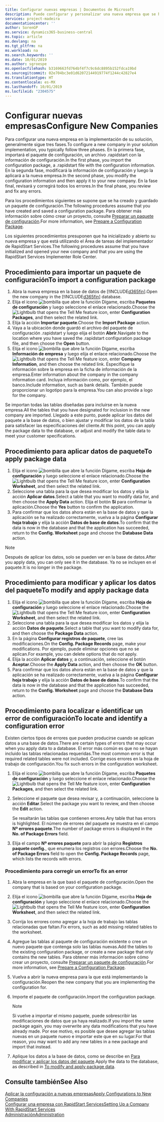 ```yaml
---
title: Configurar nuevas empresas | Documentos de Microsoft
description: Puede configurar y personalizar una nueva empresa que se haya creado. Para ajustar la implementación, procederá en tres fases para completar la configuración.
services: project-madeira
documentationcenter: ''
author: SorenGP
ms.service: dynamics365-business-central
ms.topic: article
ms.devlang: na
ms.tgt_pltfrm: na
ms.workload: na
ms.search.keywords: ''
ms.date: 10/01/2019
ms.author: sgroespe
ms.openlocfilehash: b3169663fd764bf4f7c9c6dc8895b152fdca19bd
ms.sourcegitcommit: 02e704bc3e01d62072144919774f1244c42827e4
ms.translationtype: HT
ms.contentlocale: es-MX
ms.lasthandoff: 10/01/2019
ms.locfileid: "2304575"
---
```

# <a name="configure-new-companies"></a><span data-ttu-id="e85fc-104">Configurar nuevas empresas</span><span class="sxs-lookup"><span data-stu-id="e85fc-104">Configure New Companies</span></span>
<span data-ttu-id="e85fc-105">Para configurar una nueva empresa en la implementación de su solución, generalmente sigue tres fases.</span><span class="sxs-lookup"><span data-stu-id="e85fc-105">To configure a new company in your solution implementation, you typically follow three phases.</span></span> <span data-ttu-id="e85fc-106">En la primera fase, importará el paquete de configuración, un archivo .rapidstart con la información de configuración.</span><span class="sxs-lookup"><span data-stu-id="e85fc-106">In the first phase, you import the configuration package, a .rapidstart file with the configuration information.</span></span> <span data-ttu-id="e85fc-107">En la segunda fase, modificará la información de configuración y luego la aplicará a la nueva empresa.</span><span class="sxs-lookup"><span data-stu-id="e85fc-107">In the second phase, you modify the configuration information and then apply it to your new company.</span></span> <span data-ttu-id="e85fc-108">En la fase final, revisará y corregirá todos los errores.</span><span class="sxs-lookup"><span data-stu-id="e85fc-108">In the final phase, you review and fix any errors.</span></span>  

<span data-ttu-id="e85fc-109">Para los procedimientos siguientes se supone que se ha creado y guardado un paquete de configuración.</span><span class="sxs-lookup"><span data-stu-id="e85fc-109">The following procedures assume that you have created and saved a configuration package.</span></span> <span data-ttu-id="e85fc-110">Para obtener más información sobre cómo crear un proyecto, consulte [Preparar un paquete de configuración](admin-how-to-prepare-a-configuration-package.md).</span><span class="sxs-lookup"><span data-stu-id="e85fc-110">For more information, see [Prepare a Configuration Package](admin-how-to-prepare-a-configuration-package.md).</span></span>  

<span data-ttu-id="e85fc-111">Los siguientes procedimientos presuponen que ha inicializado y abierto su nueva empresa y que está utilizando el Área de tareas del implementador de RapidStart Services.</span><span class="sxs-lookup"><span data-stu-id="e85fc-111">The following procedures assume that you have initialized and opened your new company and that you are using the RapidStart Services Implementer Role Center.</span></span>

## <a name="to-import-a-configuration-package"></a><span data-ttu-id="e85fc-112">Procedimiento para importar un paquete de configuración</span><span class="sxs-lookup"><span data-stu-id="e85fc-112">To import a configuration package</span></span>  
1. <span data-ttu-id="e85fc-113">Abra la nueva empresa en la base de datos de [!INCLUDE[d365fin](includes/d365fin_md.md)].</span><span class="sxs-lookup"><span data-stu-id="e85fc-113">Open the new company in the [!INCLUDE[d365fin](includes/d365fin_md.md)] database.</span></span>  
2. <span data-ttu-id="e85fc-114">Elija el icono ![bombilla que abre la función Dígame](media/ui-search/search_small.png "Dígame que desea hacer"), escriba **Paquetes de configuración** y luego seleccione el enlace relacionado.</span><span class="sxs-lookup"><span data-stu-id="e85fc-114">Choose the ![Lightbulb that opens the Tell Me feature](media/ui-search/search_small.png "Tell me what you want to do") icon, enter **Configuration Packages**, and then select the related link.</span></span>  
3. <span data-ttu-id="e85fc-115">Elija la acción **Importar paquete**.</span><span class="sxs-lookup"><span data-stu-id="e85fc-115">Choose the **Import Package** action.</span></span>  
4. <span data-ttu-id="e85fc-116">Vaya a la ubicación donde guardó el archivo del paquete de configuración .rapidstart y luego elija el botón **Abrir**.</span><span class="sxs-lookup"><span data-stu-id="e85fc-116">Navigate to the location where you have saved the .rapidstart configuration package file, and then choose the **Open** button.</span></span>  
5. <span data-ttu-id="e85fc-117">Elija el icono ![bombilla que abre la función Dígame](media/ui-search/search_small.png "Dígame que desea hacer"), escriba **Información de empresa** y luego elija el enlace relacionado.</span><span class="sxs-lookup"><span data-stu-id="e85fc-117">Choose the ![Lightbulb that opens the Tell Me feature](media/ui-search/search_small.png "Tell me what you want to do") icon, enter **Company Information**, and then choose the related link.</span></span> <span data-ttu-id="e85fc-118">Especifique la información sobre la empresa en la ficha de información de la empresa.</span><span class="sxs-lookup"><span data-stu-id="e85fc-118">Enter information about the company in the company information card.</span></span> <span data-ttu-id="e85fc-119">Incluya información como, por ejemplo, el banco.</span><span class="sxs-lookup"><span data-stu-id="e85fc-119">Include information, such as bank details.</span></span> <span data-ttu-id="e85fc-120">También puede proporcionar un logotipo para la empresa.</span><span class="sxs-lookup"><span data-stu-id="e85fc-120">You can also provide a logo for the company.</span></span>  

<span data-ttu-id="e85fc-121">Se importan todas las tablas diseñadas para incluirse en la nueva empresa.</span><span class="sxs-lookup"><span data-stu-id="e85fc-121">All the tables that you have designated for inclusion in the new company are imported.</span></span> <span data-ttu-id="e85fc-122">Llegado a este punto, puede aplicar los datos del paquete a la base de datos, o bien ajustar y modificar los datos de la tabla para satisfacer las especificaciones del cliente.</span><span class="sxs-lookup"><span data-stu-id="e85fc-122">At this point, you can apply the package data to the database, or adjust and modify the table data to meet your customer specifications.</span></span>  

## <a name="to-apply-package-data"></a><span data-ttu-id="e85fc-123">Procedimiento para aplicar datos de paquete</span><span class="sxs-lookup"><span data-stu-id="e85fc-123">To apply package data</span></span>  
1. <span data-ttu-id="e85fc-124">Elija el icono ![bombilla que abre la función Dígame](media/ui-search/search_small.png "Dígame que desea hacer"), escriba **Hoja de configuración** y luego seleccione el enlace relacionado.</span><span class="sxs-lookup"><span data-stu-id="e85fc-124">Choose the ![Lightbulb that opens the Tell Me feature](media/ui-search/search_small.png "Tell me what you want to do") icon, enter **Configuration Worksheet**, and then select the related link.</span></span>  
2. <span data-ttu-id="e85fc-125">Seleccione una tabla para la que desea modificar los datos y elija la acción **Aplicar datos**.</span><span class="sxs-lookup"><span data-stu-id="e85fc-125">Select a table that you want to modify data for, and then choose the **Apply Data** action.</span></span> <span data-ttu-id="e85fc-126">Elija el botón **Sí** para confirmar la aplicación.</span><span class="sxs-lookup"><span data-stu-id="e85fc-126">Choose the **Yes** button to confirm the application.</span></span>
3. <span data-ttu-id="e85fc-127">Para confirmar que los datos ahora están en la base de datos y que la aplicación se ha realizado correctamente, vuelva a la página **Configurar hoja trabajo** y elija la acción **Datos de base de datos**.</span><span class="sxs-lookup"><span data-stu-id="e85fc-127">To confirm that the data is now in the database and that the application has succeeded, return to the **Config. Worksheet** page and choose the **Database Data** action.</span></span>  

> [!NOTE]  
>  <span data-ttu-id="e85fc-128">Después de aplicar los datos, solo se pueden ver en la base de datos.</span><span class="sxs-lookup"><span data-stu-id="e85fc-128">After you apply data, you can only see it in the database.</span></span> <span data-ttu-id="e85fc-129">Ya no se incluyen en el paquete.</span><span class="sxs-lookup"><span data-stu-id="e85fc-129">It is no longer in the package.</span></span>  

## <a name="to-modify-and-apply-package-data"></a><span data-ttu-id="e85fc-130">Procedimiento para modificar y aplicar los datos del paquete</span><span class="sxs-lookup"><span data-stu-id="e85fc-130">To modify and apply package data</span></span>  
1. <span data-ttu-id="e85fc-131">Elija el icono ![bombilla que abre la función Dígame](media/ui-search/search_small.png "Dígame que desea hacer"), escriba **Hoja de configuración** y luego seleccione el enlace relacionado.</span><span class="sxs-lookup"><span data-stu-id="e85fc-131">Choose the ![Lightbulb that opens the Tell Me feature](media/ui-search/search_small.png "Tell me what you want to do") icon, enter **Configuration Worksheet**, and then select the related link.</span></span>  
2. <span data-ttu-id="e85fc-132">Seleccione una tabla para la que desea modificar los datos y elija la acción **Datos de paquete**.</span><span class="sxs-lookup"><span data-stu-id="e85fc-132">Select a table that you want to modify data for, and then choose the **Package Data** action.</span></span>  
3. <span data-ttu-id="e85fc-133">En la página **Configurar registros de paquete**, cree las modificaciones.</span><span class="sxs-lookup"><span data-stu-id="e85fc-133">On the **Config. Package Records** page, make your modifications.</span></span> <span data-ttu-id="e85fc-134">Por ejemplo, puede eliminar opciones que no se aplican.</span><span class="sxs-lookup"><span data-stu-id="e85fc-134">For example, you can delete options that do not apply.</span></span>  
4. <span data-ttu-id="e85fc-135">Elija la acción **Aplicar datos** y, a continuación, seleccione el botón **Aceptar**.</span><span class="sxs-lookup"><span data-stu-id="e85fc-135">Choose the **Apply Data** action, and then choose the **OK** button.</span></span>  
5. <span data-ttu-id="e85fc-136">Para confirmar que los datos ahora están en la base de datos y que la aplicación se ha realizado correctamente, vuelva a la página **Configurar hoja trabajo** y elija la acción **Datos de base de datos**.</span><span class="sxs-lookup"><span data-stu-id="e85fc-136">To confirm that the data is now in the database and that the application has succeeded, return to the **Config. Worksheet** page and choose the **Database Data** action.</span></span>  

## <a name="to-locate-and-identify-a-configuration-error"></a><span data-ttu-id="e85fc-137">Procedimiento para localizar e identificar un error de configuración</span><span class="sxs-lookup"><span data-stu-id="e85fc-137">To locate and identify a configuration error</span></span>  
<span data-ttu-id="e85fc-138">Existen ciertos tipos de errores que pueden producirse cuando se aplican datos a una base de datos.</span><span class="sxs-lookup"><span data-stu-id="e85fc-138">There are certain types of errors that may occur when you apply data to a database.</span></span> <span data-ttu-id="e85fc-139">El error más común es que no se hayan incluido las tablas relacionadas requeridas.</span><span class="sxs-lookup"><span data-stu-id="e85fc-139">The most common error is that required related tables were not included.</span></span> <span data-ttu-id="e85fc-140">Corrige esos errores en la hoja de trabajo de configuración.</span><span class="sxs-lookup"><span data-stu-id="e85fc-140">You fix such errors in the configuration worksheet.</span></span>

1. <span data-ttu-id="e85fc-141">Elija el icono ![bombilla que abre la función Dígame](media/ui-search/search_small.png "Dígame que desea hacer"), escriba **Paquetes de configuración** y luego seleccione el enlace relacionado.</span><span class="sxs-lookup"><span data-stu-id="e85fc-141">Choose the ![Lightbulb that opens the Tell Me feature](media/ui-search/search_small.png "Tell me what you want to do") icon, enter **Configuration Packages**, and then select the related link.</span></span>  
2. <span data-ttu-id="e85fc-142">Seleccione el paquete que desea revisar y, a continuación, seleccione la acción **Editar**.</span><span class="sxs-lookup"><span data-stu-id="e85fc-142">Select the package you want to review, and then choose the **Edit** action.</span></span>  

    <span data-ttu-id="e85fc-143">Se resaltarán las tablas que contienen errores.</span><span class="sxs-lookup"><span data-stu-id="e85fc-143">Any table that has errors is highlighted.</span></span> <span data-ttu-id="e85fc-144">El número de errores del paquete se muestra en el campo **Nº errores paquete**.</span><span class="sxs-lookup"><span data-stu-id="e85fc-144">The number of package errors is displayed in the **No. of Package Errors** field.</span></span>  

3. <span data-ttu-id="e85fc-145">Elija el campo **Nº errores paquete** para abrir la página **Registros paquete config.**, que enumera los registros con errores.</span><span class="sxs-lookup"><span data-stu-id="e85fc-145">Choose the **No. of Package Errors** field to open the **Config. Package Records** page, which lists the records with errors.</span></span>  

### <a name="to-fix-an-error"></a><span data-ttu-id="e85fc-146">Procedimiento para corregir un error</span><span class="sxs-lookup"><span data-stu-id="e85fc-146">To fix an error</span></span>  
1. <span data-ttu-id="e85fc-147">Abra la empresa en la que basó el paquete de configuración.</span><span class="sxs-lookup"><span data-stu-id="e85fc-147">Open the company that is based on your configuration package.</span></span>  
2. <span data-ttu-id="e85fc-148">Elija el icono ![bombilla que abre la función Dígame](media/ui-search/search_small.png "Dígame que desea hacer"), escriba **Hoja de configuración** y luego seleccione el enlace relacionado.</span><span class="sxs-lookup"><span data-stu-id="e85fc-148">Choose the ![Lightbulb that opens the Tell Me feature](media/ui-search/search_small.png "Tell me what you want to do") icon, enter **Configuration Worksheet**, and then select the related link.</span></span>  
3. <span data-ttu-id="e85fc-149">Corrija los errores como agregar a la hoja de trabajo las tablas relacionadas que faltan.</span><span class="sxs-lookup"><span data-stu-id="e85fc-149">Fix errors, such as add missing related tables to the worksheet.</span></span>  
4. <span data-ttu-id="e85fc-150">Agregue las tablas al paquete de configuración existente o cree un nuevo paquete que contenga solo las tablas nuevas.</span><span class="sxs-lookup"><span data-stu-id="e85fc-150">Add the tables to the existing configuration package, or create a new package that only contains the new tables.</span></span> <span data-ttu-id="e85fc-151">Para obtener más información sobre cómo crear un proyecto, consulte [Preparar un paquete de configuración](admin-how-to-prepare-a-configuration-package.md).</span><span class="sxs-lookup"><span data-stu-id="e85fc-151">For more information, see [Prepare a Configuration Package](admin-how-to-prepare-a-configuration-package.md).</span></span>  
5. <span data-ttu-id="e85fc-152">Vuelva a abrir la nueva empresa para la que está implementando la configuración.</span><span class="sxs-lookup"><span data-stu-id="e85fc-152">Reopen the new company that you are implementing the configuration for.</span></span>  
6. <span data-ttu-id="e85fc-153">Importe el paquete de configuración.</span><span class="sxs-lookup"><span data-stu-id="e85fc-153">Import the configuration package.</span></span>  

    > [!NOTE]  
    >  <span data-ttu-id="e85fc-154">Si vuelve a importar el mismo paquete, puede sobrescribir las modificaciones de datos que ya haya realizado.</span><span class="sxs-lookup"><span data-stu-id="e85fc-154">If you import the same package again, you may overwrite any data modifications that you have already made.</span></span> <span data-ttu-id="e85fc-155">Por ese motivo, es posible que desee agregar las tablas nuevas en un paquete nuevo e importar este que en su lugar.</span><span class="sxs-lookup"><span data-stu-id="e85fc-155">For that reason, you may want to add any new tables in a new package and import that instead.</span></span>  

7. <span data-ttu-id="e85fc-156">Aplique los datos a la base de datos, como se describe en [Para modificar y aplicar los datos del paquete](admin-how-to-configure-new-companies.md#to-modify-and-apply-package-data).</span><span class="sxs-lookup"><span data-stu-id="e85fc-156">Apply the data to the database, as described in [To modify and apply package data](admin-how-to-configure-new-companies.md#to-modify-and-apply-package-data).</span></span>

## <a name="see-also"></a><span data-ttu-id="e85fc-157">Consulte también</span><span class="sxs-lookup"><span data-stu-id="e85fc-157">See Also</span></span>  
[<span data-ttu-id="e85fc-158">Aplicar la configuración a nuevas empresas</span><span class="sxs-lookup"><span data-stu-id="e85fc-158">Apply Configurations to New Companies</span></span>](admin-apply-configuration-to-new-companies.md)  
[<span data-ttu-id="e85fc-159">Configurar una empresa con RapidStart Services</span><span class="sxs-lookup"><span data-stu-id="e85fc-159">Setting Up a Company With RapidStart Services</span></span>](admin-set-up-a-company-with-rapidstart.md)  
[<span data-ttu-id="e85fc-160">Administración</span><span class="sxs-lookup"><span data-stu-id="e85fc-160">Administration</span></span>](admin-setup-and-administration.md)
